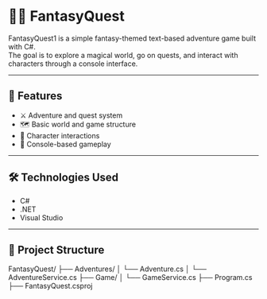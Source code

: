 # 🧙‍♂️ FantasyQuest

FantasyQuest1 is a simple fantasy-themed text-based adventure game built with C#.  
The goal is to explore a magical world, go on quests, and interact with characters through a console interface.

---

## 🚀 Features

- ⚔️ Adventure and quest system
- 🗺️ Basic world and game structure
- 🧙 Character interactions
- 💬 Console-based gameplay

---

## 🛠️ Technologies Used

- C#
- .NET
- Visual Studio

---

## 📁 Project Structure

FantasyQuest/
├── Adventures/
│ └── Adventure.cs
│ └── AdventureService.cs
├── Game/
│ └── GameService.cs
├── Program.cs
├── FantasyQuest.csproj
